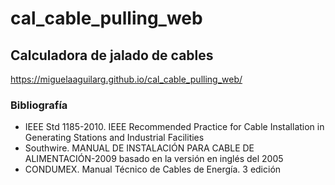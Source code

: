 # cal_cable_pulling_web
## Calculadora de jalado de cables

https://miguelaaguilarg.github.io/cal_cable_pulling_web/

### Bibliografía
- IEEE Std 1185-2010. IEEE Recommended Practice for Cable Installation in Generating Stations and Industrial Facilities
- Southwire. MANUAL DE INSTALACIÓN PARA CABLE DE ALIMENTACIÓN-2009 basado en la versión en inglés del 2005
- CONDUMEX. Manual Técnico de Cables de Energía. 3 edición
